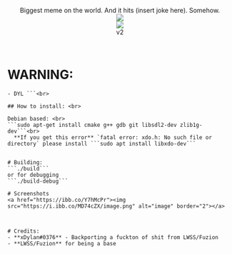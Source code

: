 <p align="center">
  Biggest meme on the world. And it hits (insert joke here). Somehow. <br>
  <img src="https://flat.badgen.net/badge/VAC/Undetected./green?icon=terminal"><br>
<img src="https://i.ibb.co/YjHMLYd/niggatoni.png"><br>v2
</p> <br>

# WARNING:
```DA CHEAT ONLY WORKS ON UBUNTU / DEBIAN I THINK CUZ OF SOME GAY ASS CODE AND IDK HOW TO FIX, CAUSE IM A SKID.
- DYL ```<br> 

## How to install: <br>

Debian based: <br>
```sudo apt-get install cmake g++ gdb git libsdl2-dev zlib1g-dev```<br> 
  **If you get this error** `fatal error: xdo.h: No such file or directory` please install ```sudo apt install libxdo-dev```


# Building:
```./build```
or for debugging
```./build-debug```

# Screenshots
<a href="https://ibb.co/Y7hMcPr"><img src="https://i.ibb.co/MD74cZX/image.png" alt="image" border="2"></a>



# Credits:
- **xDylan#0376** - Backporting a fuckton of shit from LWSS/Fuzion
- **LWSS/Fuzion** for being a base
